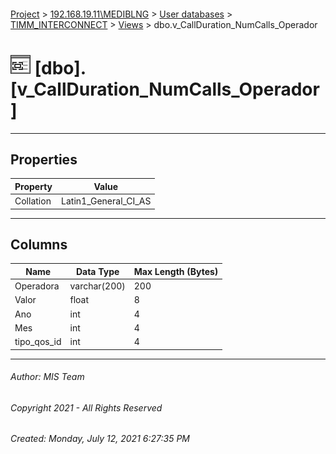 #### 

[Project](../../../../index.md) > [192.168.19.11\\MEDIBLNG](../../../index.md) > [User databases](../../index.md) > [TIMM_INTERCONNECT](../index.md) > [Views](Views.md) > dbo.v_CallDuration_NumCalls_Operador

# ![Views](../../../../Images/View32.png) [dbo].[v_CallDuration_NumCalls_Operador]

---

## <a name="#properties"></a>Properties

| Property | Value |
|---|---|
| Collation | Latin1_General_CI_AS |


---

## <a name="#columns"></a>Columns

| Name | Data Type | Max Length (Bytes) |
|---|---|---|
| Operadora | varchar(200) | 200 |
| Valor | float | 8 |
| Ano | int | 4 |
| Mes | int | 4 |
| tipo_qos_id | int | 4 |


---

###### Author:  MIS Team

###### Copyright 2021 - All Rights Reserved

###### Created: Monday, July 12, 2021 6:27:35 PM

